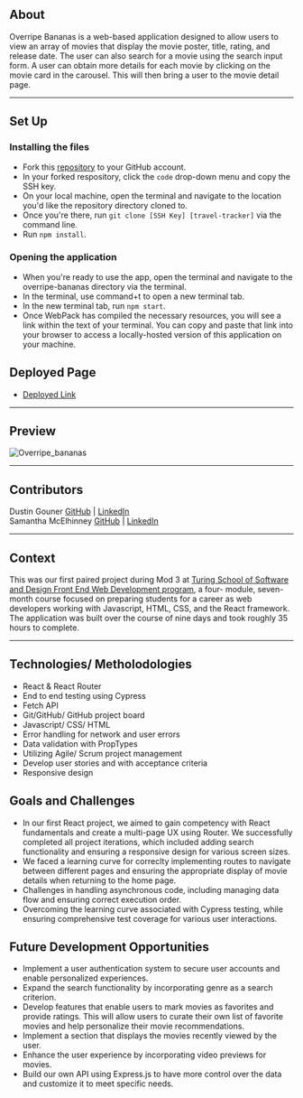 ## About
Overripe Bananas is a web-based application designed to allow users to view an array of movies that display the movie poster, title, rating, and release date. The user can also search for a movie using the search input form. A user can obtain more details for each movie by clicking on the movie card in the carousel. This will then bring a user to the movie detail page. 

---

## Set Up 

### Installing the files
 - Fork this [repository](https://github.com/SamanthaMcElhinney/overripe-bananas.git) to your GitHub account. 
 - In your forked respository, click the `code` drop-down menu and copy the SSH key.
 - On your local machine, open the terminal and navigate to the location you'd like the repository directory cloned to. 
 - Once you're there, run `git clone [SSH Key] [travel-tracker]` via the command line.
 - Run `npm install`. 

### Opening the application
 - When you're ready to use the app, open the terminal and navigate to the overripe-bananas directory via the terminal.
 - In the terminal, use command+t to open a new terminal tab. 
 - In the new terminal tab, run `npm start`.
 - Once WebPack has compiled the necessary resources, you will see a link within the text of your terminal. You can copy and paste that link into your browser to access a locally-hosted version of this application on your machine. 

## Deployed Page
- [Deployed Link](https://overripe-bananas.vercel.app/)
---

## Preview

![Overripe_bananas](https://github.com/SamanthaMcElhinney/overripe-bananas/assets/117230717/6964f2d0-69f4-4945-89d4-c1c39a9ffc8e)

---

## Contributors

Dustin Gouner  [GitHub](https://github.com/dustingouner) | [LinkedIn](https://www.linkedin.com/in/dustin-gouner/) <br>
Samantha McElhinney [GitHub](https://github.com/samanthamcelhinney) | [LinkedIn](https://www.linkedin.com/in/samantha-mcelhinney/)

---

## Context
This was our first paired project during Mod 3 at [Turing School of Software and Design Front End Web Development program](https://frontend.turing.edu/), a four- module, seven-month course focused on preparing students for a career as web developers working with Javascript, HTML, CSS, and the React framework. The application was built over the course of nine days and took roughly 35 hours to complete. 

---

## Technologies/ Metholodologies
- React & React Router
- End to end testing using Cypress
- Fetch API
- Git/GitHub/ GitHub project board
- Javascript/ CSS/ HTML
- Error handling for network and user errors
- Data validation with PropTypes
- Utilizing Agile/ Scrum project management
- Develop user stories and with acceptance criteria 
- Responsive design

## Goals and Challenges 
- In our first React project, we aimed to gain competency with React fundamentals and create a multi-page UX using Router. We successfully completed all project iterations, which included adding search functionality and ensuring a responsive design for various screen sizes.
- We faced a learning curve for correclty implementing routes to navigate between different pages and ensuring the appropriate display of movie details when returning to the home page.
- Challenges in handling asynchronous code, including managing data flow and ensuring correct execution order.
- Overcoming the learning curve associated with Cypress testing, while ensuring comprehensive test coverage for various user interactions.

## Future Development Opportunities
- Implement a user authentication system to secure user accounts and enable personalized experiences. 
- Expand the search functionality by incorporating genre as a search criterion. 
- Develop features that enable users to mark movies as favorites and provide ratings. This will allow users to curate their own list of favorite movies and help personalize their movie recommendations.
- Implement a section that displays the movies recently viewed by the user.
- Enhance the user experience by incorporating video previews for movies. 
- Build our own API using Express.js to have more control over the data and customize it to meet specific needs.